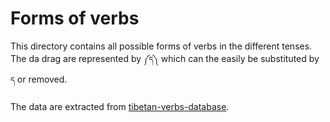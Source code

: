 # Forms of verbs

This directory contains all possible forms of verbs in the different tenses. The da drag are represented by `༼ད༽` which can the easily be substituted by `ད` or removed.

The data are extracted from [tibetan-verbs-database](https://github.com/tibetan-nlp/tibetan-verbs-database).